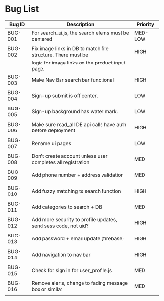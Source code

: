# Bug List

| Bug ID  | Description                                                       | Priority |
|---------|-------------------------------------------------------------------|----------|
| BUG-001 | For search_ui.js, the search elems must be centered               | MED-LOW  |
|         |                                                                   |          |
| BUG-002 | Fix image links in DB to match file structure. There must be      | HIGH     |
|         | logic for image links on the product input page.                  |          | 
| BUG-003 | Make Nav Bar search bar functional                                | HIGH     |
|         |                                                                   |          | 
| BUG-004 | Sign-up submit is off center.                                     | LOW      |
|         |                                                                   |          | 
| BUG-005 | Sign-up background has water mark.                                | LOW      |
|         |                                                                   |          | 
| BUG-006 | Make sure read_all DB api calls have auth before deployment       | HIGH     |
|         |                                                                   |          | 
| BUG-007 | Rename ui pages                                                   | LOW      |
|         |                                                                   |          | 
| BUG-008 | Don't create account unless user completes all registration       | MED      |
|         |                                                                   |          | 
| BUG-009 | Add phone number + address validation                             | MED      |
|         |                                                                   |          | 
| BUG-010 | Add fuzzy matching to search function                             | HIGH     |
|         |                                                                   |          | 
| BUG-011 | Add categories to search + DB                                     | MED      |
|         |                                                                   |          | 
| BUG-012 | Add more security to profile updates, send sess code, not uid?    | HIGH     |
|         |                                                                   |          | 
| BUG-013 | Add password + email update (firebase)                            | HIGH     |
|         |                                                                   |          |
| BUG-014 | Add navigation to nav bar                                         | HIGH     |
|         |                                                                   |          | 
| BUG-015 | Check for sign in for user_profile.js                             | MED      |
|         |                                                                   |          | 
| BUG-016 | Remove alerts, change to fading message box or similar            | MED      |
|         |                                                                   |          | 

